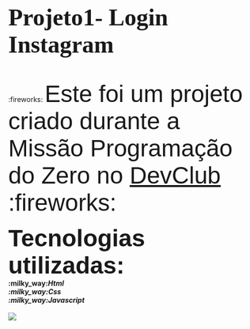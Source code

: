 <body>
<h1>
<p>
  <body>
    <font size="20" face="papyrus" <b> Projeto1- Login Instagram</b>

</font>
</p>
</h1>
</body>
<br>
:fireworks:
<font size="14" face="arial">Este foi um projeto criado durante a Missão Programação do Zero no <a href="Https://rodolfomori.com.br/devclub">DevClub</a> :fireworks:
</font>
<br>
<br>
<font size="14" face="arial">
 <b> Tecnologias utilizadas: <b/>
  </font>
<br>
:milky_way:<i>Html<i/>
  <br>
:milky_way:<i>Css<i/>
  <br>
:milky_way:<i>Javascript<i/>
<br>
<br>

<img src="https://github.com/pattyuryah/Projeto1-LoginInstagram/blob/master/projetinst.PNG?raw=true"/>
  </body>
